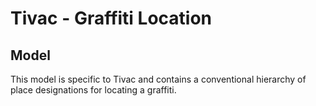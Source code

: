 # Tivac - Graffiti Location

## Model

This model is specific to Tivac and contains a conventional hierarchy of place designations for locating a graffiti.
